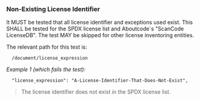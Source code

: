 ### Non-Existing License Identifier

It MUST be tested that all license identifier and exceptions used exist.
This SHALL be tested for the SPDX license list and Aboutcode`s "ScanCode LicenseDB".
The test MAY be skipped for other license inventoring entities.

The relevant path for this test is:

```
  /document/license_expression
```

*Example 1 (which fails the test):*

```
  "license_expression": "A-License-Identifier-That-Does-Not-Exist",
```

> The license identifier does not exist in the SPDX license list.

